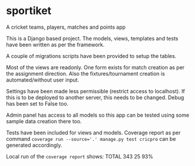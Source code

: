 # sportiket
A cricket teams, players, matches and points app

This is a Django based project. The models, views, templates and tests have been written as per the framework.

A couple of migrations scripts have been provided to setup the tables.

Most of the views are readonly. One form exists for match creation as per the assignment direction. Also the fixtures/tournament creation is automated/without user input.

Settings have been made less permissible (restrict access to localhost). If this is to be deployed to another server, this needs to be changed. Debug has been set to False too.

Admin panel has access to all models so this app can be tested using some sample data creation there too.

Tests have been included for views and models. Coverage report as per command `coverage run --source='.' manage.py test cricpro` can be generated accordingly.

Local run of the `coverage report` shows:
TOTAL                                             343     25    93%
